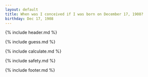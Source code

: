 ```yaml
---
layout: default
title: When was I conceived if I was born on December 17, 1908?
birthday: Dec 17, 1908
---
```


{% include header.md %}

{% include guess.md %}

{% include calculate.md %}

{% include safety.md %}

{% include footer.md %}



